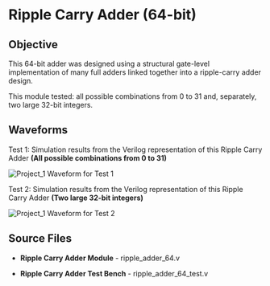 # Ripple Carry Adder (64-bit)

## Objective

This 64-bit adder was designed using a structural gate-level implementation of many full adders linked together into a ripple-carry adder design.

This module tested: all possible combinations from 0 to 31 and, separately, two large 32-bit integers.

## Waveforms

Test 1: Simulation results from the Verilog representation of this Ripple Carry Adder **(All possible combinations from 0 to 31)**

![Project_1 Waveform for Test 1](https://github.com/Megha052002/Projects/blob/2990c479b7f1b39a9c2aced375fdd76f10c7571b/Project_1/look_ahead_adder_64/Simulation%20Waveforms/project1_test_A.png)

Test 2: Simulation results from the Verilog representation of this Ripple Carry Adder **(Two large 32-bit integers)**

![Project_1 Waveform for Test 2](https://github.com/Megha052002/Projects/blob/2990c479b7f1b39a9c2aced375fdd76f10c7571b/Project_1/look_ahead_adder_64/Simulation%20Waveforms/project1_test_B.png)

## Source Files

- **Ripple Carry Adder Module** - ripple_adder_64.v

- **Ripple Carry Adder Test Bench** - ripple_adder_64_test.v
